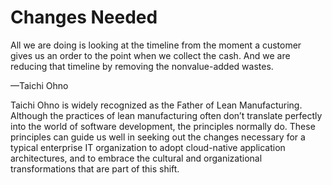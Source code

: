 # Changes Needed

All we are doing is looking at the timeline from the moment a customer gives us an order to the point when we collect the cash. And we are reducing that timeline by removing the nonvalue-added wastes.

—Taichi Ohno

Taichi Ohno is widely recognized as the Father of Lean Manufacturing. Although the practices of lean manufacturing often don’t translate perfectly into the world of software development, the principles normally do. These principles can guide us well in seeking out the changes necessary for a typical enterprise IT organization to adopt cloud-native application architectures, and to embrace the cultural and organizational transformations that are part of this shift.
